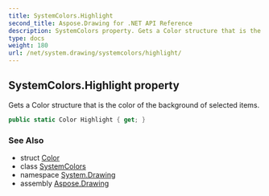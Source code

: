 ```yaml
---
title: SystemColors.Highlight
second_title: Aspose.Drawing for .NET API Reference
description: SystemColors property. Gets a Color structure that is the color of the background of selected items
type: docs
weight: 180
url: /net/system.drawing/systemcolors/highlight/
---
```

## SystemColors.Highlight property

Gets a Color structure that is the color of the background of selected items.

```csharp
public static Color Highlight { get; }
```

### See Also

* struct [Color](../../color/)
* class [SystemColors](../)
* namespace [System.Drawing](../../systemcolors/)
* assembly [Aspose.Drawing](../../../)


